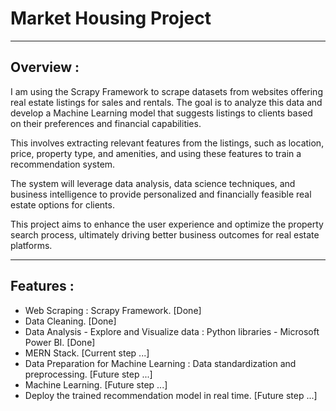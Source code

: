 # Market Housing Project

------------------------------------------------------------------------
## Overview :

I am using the Scrapy Framework to scrape datasets from websites offering real estate listings for sales and rentals. The goal is to analyze this data and develop a Machine Learning model that suggests listings to clients based on their preferences and financial capabilities.

This involves extracting relevant features from the listings, such as location, price, property type, and amenities, and using these features to train a recommendation system.

The system will leverage data analysis, data science techniques, and business intelligence to provide personalized and financially feasible real estate options for clients.

This project aims to enhance the user experience and optimize the property search process, ultimately driving better business outcomes for real estate platforms.


------------------------------------------------------------------------
## Features :

- Web Scraping : Scrapy Framework. [Done]
- Data Cleaning. [Done]
- Data Analysis - Explore and Visualize data : Python libraries - Microsoft Power BI. [Done]
- MERN Stack. [Current step ...]
- Data Preparation for Machine Learning : Data standardization and preprocessing. [Future step ...]
- Machine Learning. [Future step ...]
- Deploy the trained recommendation model in real time. [Future step ...]


